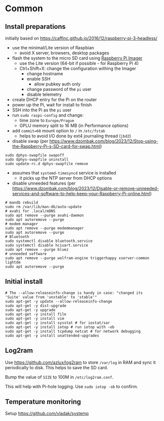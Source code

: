 # Common

## Install preparations

initially based on https://caffinc.github.io/2016/12/raspberry-pi-3-headless/

- use the minimal/Lite version of Raspbian
  - avoid X server, browsers, desktop packages
- flash the system to the micro SD card using [Raspberry Pi Imager](https://www.raspberrypi.com/software/)
  - use the Lite version (64-bit if possible - for Raspberry Pi 4)
  - Ctrl+Shift+X: change the configuration withing the Imager
    - change hostname
    - enable SSH
      - allow pubkey auth only
    - change password of the `pi` user
    - disable telemetry
- create DHCP entry for the Pi on the router
- power up the Pi, wait for install to finish
- SSH into the Pi as the `pi` user
- run `sudo raspi-config` and change:
  - time zone to `Europe/Prague`
  - GPLU memory split to 16 MB (in Performance options)
- add `commit=60` mount option to `/` in `/etc/fstab`
  - helps to avoid I/O done by ext4 journaling thread (`jbd2`)
- disable swap (per https://www.dzombak.com/blog/2023/12/Stop-using-the-Raspberry-Pi-s-SD-card-for-swap.html)
```
sudo dphys-swapfile swapoff
sudo dphys-swapfile uninstall
sudo update-rc.d dphys-swapfile remove
```
- assumes that `systemd-timesyncd` service is installed
  - it picks up the NTP server from DHCP options
- disable unneeded features (per https://www.dzombak.com/blog/2023/12/Disable-or-remove-unneeded-services-and-software-to-help-keep-your-Raspberry-Pi-online.html)
```
# mandb rebuild
sudo rm /var/lib/man-db/auto-update
# avahi for .local/mDNS
sudo apt remove --purge avahi-daemon
sudo apt autoremove --purge
# modem manager
sudo apt remove --purge modemmanager
sudo apt autoremove --purge
# Bluetooth
sudo systemctl disable bluetooth.service
sudo systemctl disable hciuart.service
sudo apt remove --purge bluez
# unneeded software
sudo apt remove --purge wolfram-engine triggerhappy xserver-common lightdm
sudo apt autoremove --purge
```

## Initial install

```
# The --allow-releaseinfo-change is handy in case: "changed its 'Suite' value from 'unstable' to 'stable'"
sudo apt-get -y update --allow-releaseinfo-change
sudo apt-get -y dist-upgrade
sudo apt-get -y upgrade
sudo apt-get -y install file
sudo apt-get -y install vim
sudo apt-get -y install sysstat # for iostat/sar
sudo apt-get -y install iotop # run iotop with -ob
sudo apt-get -y install tcpdump netcat # for network debugging
sudo apt-get -y install unattended-upgrades
```

## Log2ram

Use https://github.com/azlux/log2ram to store `/var/log` in RAM and sync it periodically to disk.
This helps to save the SD card.

Bump the value of `SIZE` to 100M in `/etc/log2ram.conf`.

This will help with Pi-hole logging. Use `sudo iotop -ob` to confirm.

## Temperature monitoring

Setup https://github.com/vladak/systemp
